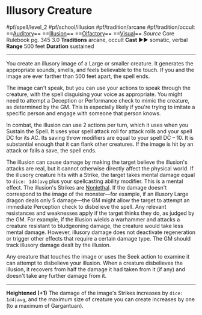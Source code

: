 # Illusory Creature
#pf/spell/level_2 #pf/school/illusion #pf/tradition/arcane #pf/tradition/occult
==[Auditory](../../../Traits/Auditory.md)== ==[Illusion](../../../Traits/Illusion.md)== ==[Olfactory](../../../Traits/Olfactory.md)== ==[Visual](../../../Traits/Visual.md)==
*Source* Core Rulebook pg. 345 3.0
**Traditions** arcane, occult
**Cast** ►► somatic, verbal
**Range** 500 feet
**Duration** sustained

---
You create an illusory image of a Large or smaller creature. It generates the appropriate sounds, smells, and feels believable to the touch. If you and the image are ever farther than 500 feet apart, the spell ends.

The image can't speak, but you can use your actions to speak through the creature, with the spell disguising your voice as appropriate. You might need to attempt a Deception or Performance check to mimic the creature, as determined by the GM. This is especially likely if you're trying to imitate a specific person and engage with someone that person knows.

In combat, the illusion can use 2 actions per turn, which it uses when you Sustain the Spell. It uses your spell attack roll for attack rolls and your spell DC for its AC. Its saving throw modifiers are equal to your spell DC – 10. It is substantial enough that it can flank other creatures. If the image is hit by an attack or fails a save, the spell ends.

The illusion can cause damage by making the target believe the illusion's attacks are real, but it cannot otherwise directly affect the physical world. If the illusory creature hits with a Strike, the target takes mental damage equal to `dice: 1d4|avg` plus your spellcasting ability modifier. This is a mental effect. The illusion's Strikes are [Nonlethal](../../../Traits/Nonlethal.md). If the damage doesn't correspond to the image of the monster—for example, if an illusory Large dragon deals only 5 damage—the GM might allow the target to attempt an immediate Perception check to disbelieve the spell. Any relevant resistances and weaknesses apply if the target thinks they do, as judged by the GM. For example, if the illusion wields a warhammer and attacks a creature resistant to bludgeoning damage, the creature would take less mental damage. However, illusory damage does not deactivate regeneration or trigger other effects that require a certain damage type. The GM should track illusory damage dealt by the illusion.

Any creature that touches the image or uses the Seek action to examine it can attempt to disbelieve your illusion. When a creature disbelieves the illusion, it recovers from half the damage it had taken from it (if any) and doesn't take any further damage from it.

<hr>

**Heightened (+1)** The damage of the image's Strikes increases by `dice: 1d4|avg`, and the maximum size of creature you can create increases by one (to a maximum of Gargantuan).